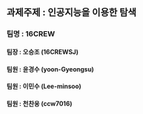 ## 과제주제 : 인공지능을 이용한 탐색
### 팀명 : 16CREW
#### 팀장 : 오승조 (16CREWSJ)
#### 팀원 : 윤경수 (yoon-Gyeongsu)
#### 팀원 : 이민수 (Lee-minsoo)
#### 팀원 : 천찬웅 (ccw7016)
